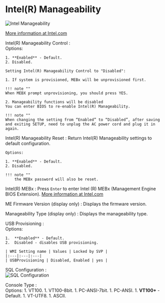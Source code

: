 # Intel(R) Manageability

![Intel Manageability](https://cdrt.github.io/mk_docs/ref/bios/settings/thinkcentre/img/tc_intel_r_manageability.PNG)

 [More information at Intel.com](https://software.intel.com/sites/manageability/AMT_Implementation_and_Reference_Guide/default.htm)

Intel(R) Manageability Control
:  
    Options:

    1. **Enabled** - Default.
    2. Disabled.

    Setting Intel(R) Manageability Control to "Disabled":

    1. If system is provisioned, MEBx will be unprovisioned first.

    !!! note ""
    When MEBX prompt unprovisioning, you should press YES.

    2. Manageability functions will be disabled
    You can enter BIOS to re-enable Intel(R) Manageability.

    !!! note ""
    When changing the setting from “Enabled” to “Disabled”, after saving and exiting SETUP, need to unplug the AC power cord and plug it in again.

Intel(R) Manageability Reset
:  Return Intel(R) Manageability settings to default configuration.

    Options:

    1. **Enabled** - Default.
    2. Disabled.

    !!! note ""
        the MEBx password will also be reset.

Intel(R) MEBx
:  Press `Enter` to enter Intel (R) MEBx (Management Engine BIOS Extension).
    [More information at Intel.com](https://www.intel.com/content/www/us/en/support/articles/000020917/software/manageability-products.html)

ME Firmware Version (display only)
:  Displays the firmware version.

Manageability Type (display only)
:  Displays the manageability type.

USB Provisioning
:  
    Options:

    1.  **Enabled** - Default.
    2.  Disabled - disables USB provisioning.

    | WMI Setting name | Values | Locked by SVP |
    |:---|:---|:---|
    | USBProvisioning | Disabled, Enabled | yes |

SQL Configuration
:  
![SQL Configuration](https://cdrt.github.io/mk_docs/ref/bios/settings/thinkcentre/img/tc_sql_configuration.PNG)

Console Type
:  
    Options:
    1. VT100.
    1. VT100-8bit.
    1. PC-ANSI-7bit.
    1. PC-ANSI.
    1. **VT100+** - Default.
    1. VT-UTF8.
    1. ASCII.
